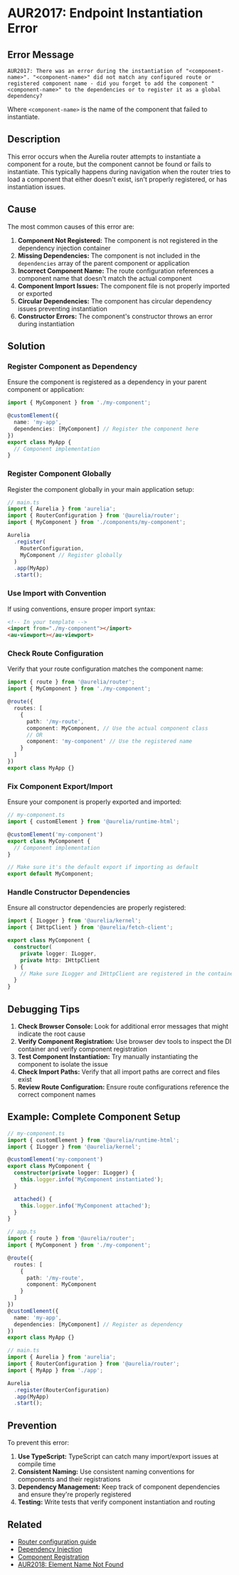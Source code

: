 # AUR2017: Endpoint Instantiation Error

## Error Message

`AUR2017: There was an error during the instantiation of "<component-name>". "<component-name>" did not match any configured route or registered component name - did you forget to add the component "<component-name>" to the dependencies or to register it as a global dependency?`

Where `<component-name>` is the name of the component that failed to instantiate.

## Description

This error occurs when the Aurelia router attempts to instantiate a component for a route, but the component cannot be found or fails to instantiate. This typically happens during navigation when the router tries to load a component that either doesn't exist, isn't properly registered, or has instantiation issues.

## Cause

The most common causes of this error are:

1. **Component Not Registered:** The component is not registered in the dependency injection container
2. **Missing Dependencies:** The component is not included in the `dependencies` array of the parent component or application
3. **Incorrect Component Name:** The route configuration references a component name that doesn't match the actual component
4. **Component Import Issues:** The component file is not properly imported or exported
5. **Circular Dependencies:** The component has circular dependency issues preventing instantiation
6. **Constructor Errors:** The component's constructor throws an error during instantiation

## Solution

### Register Component as Dependency

Ensure the component is registered as a dependency in your parent component or application:

```typescript
import { MyComponent } from './my-component';

@customElement({
  name: 'my-app',
  dependencies: [MyComponent] // Register the component here
})
export class MyApp {
  // Component implementation
}
```

### Register Component Globally

Register the component globally in your main application setup:

```typescript
// main.ts
import { Aurelia } from 'aurelia';
import { RouterConfiguration } from '@aurelia/router';
import { MyComponent } from './components/my-component';

Aurelia
  .register(
    RouterConfiguration,
    MyComponent // Register globally
  )
  .app(MyApp)
  .start();
```

### Use Import with Convention

If using conventions, ensure proper import syntax:

```html
<!-- In your template -->
<import from="./my-component"></import>
<au-viewport></au-viewport>
```

### Check Route Configuration

Verify that your route configuration matches the component name:

```typescript
import { route } from '@aurelia/router';
import { MyComponent } from './my-component';

@route({
  routes: [
    {
      path: '/my-route',
      component: MyComponent, // Use the actual component class
      // OR
      component: 'my-component' // Use the registered name
    }
  ]
})
export class MyApp {}
```

### Fix Component Export/Import

Ensure your component is properly exported and imported:

```typescript
// my-component.ts
import { customElement } from '@aurelia/runtime-html';

@customElement('my-component')
export class MyComponent {
  // Component implementation
}

// Make sure it's the default export if importing as default
export default MyComponent;
```

### Handle Constructor Dependencies

Ensure all constructor dependencies are properly registered:

```typescript
import { ILogger } from '@aurelia/kernel';
import { IHttpClient } from '@aurelia/fetch-client';

export class MyComponent {
  constructor(
    private logger: ILogger,
    private http: IHttpClient
  ) {
    // Make sure ILogger and IHttpClient are registered in the container
  }
}
```

## Debugging Tips

1. **Check Browser Console:** Look for additional error messages that might indicate the root cause
2. **Verify Component Registration:** Use browser dev tools to inspect the DI container and verify component registration
3. **Test Component Instantiation:** Try manually instantiating the component to isolate the issue
4. **Check Import Paths:** Verify that all import paths are correct and files exist
5. **Review Route Configuration:** Ensure route configurations reference the correct component names

## Example: Complete Component Setup

```typescript
// my-component.ts
import { customElement } from '@aurelia/runtime-html';
import { ILogger } from '@aurelia/kernel';

@customElement('my-component')
export class MyComponent {
  constructor(private logger: ILogger) {
    this.logger.info('MyComponent instantiated');
  }

  attached() {
    this.logger.info('MyComponent attached');
  }
}
```

```typescript
// app.ts
import { route } from '@aurelia/router';
import { MyComponent } from './my-component';

@route({
  routes: [
    {
      path: '/my-route',
      component: MyComponent
    }
  ]
})
@customElement({
  name: 'my-app',
  dependencies: [MyComponent] // Register as dependency
})
export class MyApp {}
```

```typescript
// main.ts
import { Aurelia } from 'aurelia';
import { RouterConfiguration } from '@aurelia/router';
import { MyApp } from './app';

Aurelia
  .register(RouterConfiguration)
  .app(MyApp)
  .start();
```

## Prevention

To prevent this error:

1. **Use TypeScript:** TypeScript can catch many import/export issues at compile time
2. **Consistent Naming:** Use consistent naming conventions for components and their registrations
3. **Dependency Management:** Keep track of component dependencies and ensure they're properly registered
4. **Testing:** Write tests that verify component instantiation and routing

## Related

- [Router configuration guide](../../router/router-configuration.md)
- [Dependency Injection](../../getting-to-know-aurelia/dependency-injection-di/)
- [Component Registration](../../components/)
- [AUR2018: Element Name Not Found](./aur2018.md)
